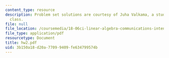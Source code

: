 ```yaml
---
content_type: resource
description: Problem set solutions are courtesy of Juha Valkama, a student in the
  class.
file: null
file_location: /coursemedia/18-06ci-linear-algebra-communications-intensive-spring-2004/3b150a18d20a77099409fe634799574b_hw2.pdf
file_type: application/pdf
resourcetype: Document
title: hw2.pdf
uid: 3b150a18-d20a-7709-9409-fe634799574b
---
```

